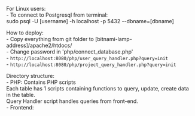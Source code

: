 For Linux users:  
    - To connect to Postgresql from terminal:  
		sudo psql -U [username] -h localhost -p 5432 --dbname=[dbname]  
  
  
How to deploy:   
    - Copy everything from git folder to [bitnami-lamp-address]/apache2/htdocs/  
    - Change password in 'php/connect_database.php'  
    - `http://localhost:8080/php/user_query_handler.php?query=init`  
    - `http://localhost:8080/php/project_query_handler.php?query=init`  
  
 
Directory structure:  
    - PHP: Contains PHP scripts  
		   Each table has 1 scripts containing functions to query, update, create data in the table.  
		   Query Handler script handles queries from front-end.  
    - Frontend:

